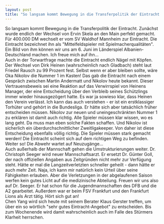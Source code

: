 ```yaml
---
layout: post
title: "So langsam kommt Bewegung in die Transferpolitik der Eintracht."
---
```


So langsam kommt Bewegung in die Transferpolitik der Eintracht. Zunächst wurde endlich der Wechsel von Ervin Skela an den Main perfekt gemacht. Für 400.000 DM wechselt er vom SV Waldhof Mannheim zur Eintracht. Die Eintracht bezeichnet ihn als "Mittelfeldspieler mit Spielmacherqualitäten". Ein Bild von ihm können wir uns am 6. Juni im Länderspiel Albanien-Deutschland machen. Ich freue mich auf ihn...  
Auch in der Torwartfrage machte die Eintracht endlich Nägel mit Köpfen. Der Wechsel von Dirk Heinen (wahrscheinlich nach Gladbach) steht laut Friedel Rausch zu 99 Prozent fest. Selbst wenn er aber bleiben sollte, wäre Oka Nikolov die Nummer 1 im Kasten! Das gab die Eintracht nach einem Gespräch zwischen Martin Andermatt und Nikolov heute bekannt. Dieser Vertrauensbeweis sei eine Reaktion auf das Verwirrspiel von Heinens Manager, der eine Entscheidung über den Verbleib seines Schützlings immer wieder hinausgezögert hatte. Es war ja sowieso klar, dass Heinen den Verein verlässt. Ich kann das auch verstehen - er ist ein erstklassiger Torhüter und gehört in die Bundesliga. Er hätte sich aber tatsächlich früher entscheiden müssen. Nikolov zur neuen und uneingeschränkten Nummer 1 zu erklären ist damit auch richtig. Alle Spieler müssen klar wissen, wo es lang geht. Da muss man eben solche Fakten schaffen. Und Nikolov ist sicherlich ein überdurchschnittlicher Zweitligakeeper. Von daher ist diese Entscheidung ebenfalls völlig richtig. Die Spieler müssen stark gemacht werden! Die Eintracht scheint sich auf dem richtigen Weg zu befinden. Weiter so! Die Abwehr wartet auf Neuzugänge...  
Auch außerhalb der Mannschaft gehen die Umstrukturierungen weiter. Dr. Christoph Seeger wird neuer Mannschaftsarzt. Er ersetzt Dr. Günter Goll, der nach offiziellen Angaben aus Zeitgründen nicht mehr zur Verfügung steht. Hätte er mal die Langzeitverletzten schneller geheilt - dann hätte er auch mehr Zeit. Naja, ich kann mir natürlich kein Urteil über seine Fähigkeiten erlauben. Aber die Verletzungen in der abgelaufenen Saison werfen kein gutes Licht auf die medizinische Abteilung. Freuen wir uns also auf Dr. Seeger. Er hat schon für die Jugendmannschaften des DFB und die A2 gearbeitet. Außerdem war er beim FSV Frankfurt und den Frankfurt Lions als Arzt tätig. Hört sich gut an!  
Chen Yang wird sich heute mit seinem Berater Klaus Gerster treffen, um über ein so wörtlich "sehr gutes Eintracht-Angebot" zu entscheiden. Bis zum Wochenende wird damit wahrscheinlich auch im Falle des Stürmers Klarheit herrschen.
